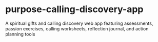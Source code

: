 # purpose-calling-discovery-app
A spiritual gifts and calling discovery web app featuring assessments, passion exercises, calling worksheets, reflection journal, and action planning tools
